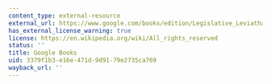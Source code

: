 ```yaml
---
content_type: external-resource
external_url: https://www.google.com/books/edition/Legislative_Leviathan/g1rvz-UlK9wC?hl=en&gbpv=1
has_external_license_warning: true
license: https://en.wikipedia.org/wiki/All_rights_reserved
status: ''
title: Google Books
uid: 3379f1b3-e16e-471d-9d91-79e2735ca769
wayback_url: ''
---
```

